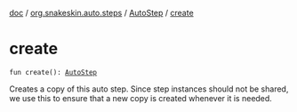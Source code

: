 [doc](../../index.md) / [org.snakeskin.auto.steps](../index.md) / [AutoStep](index.md) / [create](./create.md)

# create

`fun create(): `[`AutoStep`](index.md)

Creates a copy of this auto step.  Since step instances should not be shared,
we use this to ensure that a new copy is created whenever it is needed.

